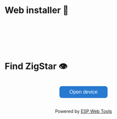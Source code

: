 <br>
<br> 
<h1>Web installer 🚀</h1>
<br>
<br>
<div align="center">
<script tye="module" src="https://unpkg.com/esp-web-tools@3.4.2/dist/web/install-button.js?module" type="text/javascript"></script>
<esp-web-install-button manifest="manifest.json" install-unsupported=""></esp-web-install-button>
</div>
<br>
<br>
<br>
<h1>Find ZigStar 👁</h1>
<br>
<div align="center">
<a href="http://zigstargw.local/" target="_blank"><button style="background-color: #2879d0;border: none;color: white;padding: 10px 32px;text-align: center;text-decoration: none;display: inline-block;font-size: 16px;border-radius: 8px;">Open device</button></a>
</div>
<br>
<br>
<div align="center">    
Powered by <a href="https://esphome.github.io/esp-web-tools/">ESP Web Tools</a>
</div>
